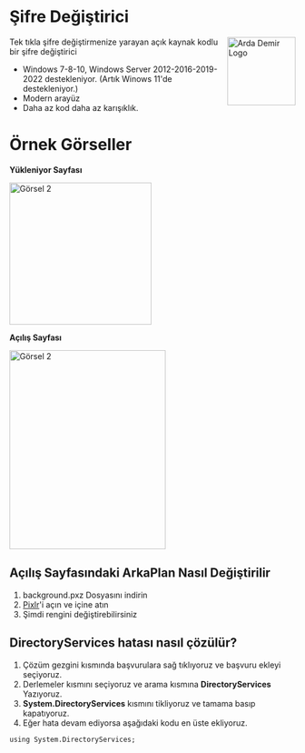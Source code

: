 # Şifre Değiştirici

<img src="http://cdn.ardademir.me/img/ads.jpg" align="right"
     alt="Arda Demir Logo" width="120" height="120">

Tek tıkla şifre değiştirmenize yarayan açık kaynak kodlu bir şifre değiştirici
* Windows 7-8-10, Windows Server 2012-2016-2019-2022 destekleniyor. (Artık Winows 11'de destekleniyor.)
* Modern arayüz
* Daha az kod daha az karışıklık.

# Örnek Görseller
**Yükleniyor Sayfası**
<p align="left">
  <img src="https://cdn.ardademir.me/img/pass_load%20(1).png" alt="Görsel 2" width="250" height="250">
</p>


**Açılış Sayfası**

<p align="left">
  <img src="https://cdn.ardademir.me/img/pass_load%20(2).png" alt="Görsel 2" width="275" height="350">
</p>

## Açılış Sayfasındaki ArkaPlan Nasıl Değiştirilir

1. background.pxz Dosyasını indirin
2. [Pixlr](https://pixlr.com/tr/e/)'i açın ve içine atın
3. Şimdi rengini değiştirebilirsiniz

## DirectoryServices hatası nasıl çözülür?

1. Çözüm gezgini kısmında başvurulara sağ tıklıyoruz ve başvuru ekleyi seçiyoruz.
2. Derlemeler kısmını seçiyoruz ve arama kısmına **DirectoryServices** Yazıyoruz.
3. **System.DirectoryServices** kısmını tikliyoruz ve tamama basıp kapatıyoruz.
4. Eğer hata devam ediyorsa aşağıdaki kodu en üste ekliyoruz.

```
using System.DirectoryServices;
```
